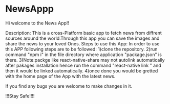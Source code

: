 # NewsAppp

Hi welcome to the News App!!

Description: This is a cross-Platform basic app to fetch news from diffrent sources around the world.Through this app you can save the images and share the news to               your loved Ones.
Steps to use this App: In order to use this APP following steps are to be followed:
                      1)clone the repository.
                      2)run command "npm i" in the file directory where application "package.json" is there.
                      3)Note:packge like react-native-share may not autolink automatically after pakages installation hence run the command "react-native link                              <pakage name>" and then it would be linked automatically.
                      4)once done you would be gretted with the home page of the App with the latest news.
                    
If you find any bugs you are welcome to make changes in it.

!!!Stay Safe!!!!
